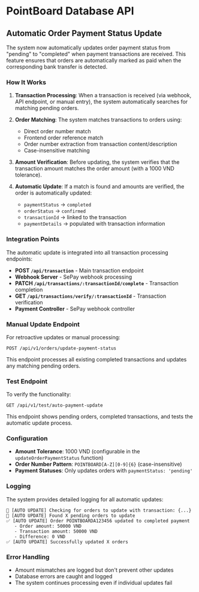 # PointBoard Database API

## Automatic Order Payment Status Update

The system now automatically updates order payment status from "pending" to "completed" when payment transactions are received. This feature ensures that orders are automatically marked as paid when the corresponding bank transfer is detected.

### How It Works

1. **Transaction Processing**: When a transaction is received (via webhook, API endpoint, or manual entry), the system automatically searches for matching pending orders.

2. **Order Matching**: The system matches transactions to orders using:
   - Direct order number match
   - Frontend order reference match
   - Order number extraction from transaction content/description
   - Case-insensitive matching

3. **Amount Verification**: Before updating, the system verifies that the transaction amount matches the order amount (with a 1000 VND tolerance).

4. **Automatic Update**: If a match is found and amounts are verified, the order is automatically updated:
   - `paymentStatus` → `completed`
   - `orderStatus` → `confirmed`
   - `transactionId` → linked to the transaction
   - `paymentDetails` → populated with transaction information

### Integration Points

The automatic update is integrated into all transaction processing endpoints:

- **POST `/api/transaction`** - Main transaction endpoint
- **Webhook Server** - SePay webhook processing
- **PATCH `/api/transactions/:transactionId/complete`** - Transaction completion
- **GET `/api/transactions/verify/:transactionId`** - Transaction verification
- **Payment Controller** - SePay webhook controller

### Manual Update Endpoint

For retroactive updates or manual processing:

```
POST /api/v1/orders/update-payment-status
```

This endpoint processes all existing completed transactions and updates any matching pending orders.

### Test Endpoint

To verify the functionality:

```
GET /api/v1/test/auto-payment-update
```

This endpoint shows pending orders, completed transactions, and tests the automatic update process.

### Configuration

- **Amount Tolerance**: 1000 VND (configurable in the `updateOrderPaymentStatus` function)
- **Order Number Pattern**: `POINTBOARD[A-Z][0-9]{6}` (case-insensitive)
- **Payment Statuses**: Only updates orders with `paymentStatus: 'pending'`

### Logging

The system provides detailed logging for all automatic updates:

```
🔄 [AUTO UPDATE] Checking for orders to update with transaction: {...}
🔄 [AUTO UPDATE] Found X pending orders to update
✅ [AUTO UPDATE] Order POINTBOARDA123456 updated to completed payment
   - Order amount: 50000 VND
   - Transaction amount: 50000 VND
   - Difference: 0 VND
✅ [AUTO UPDATE] Successfully updated X orders
```

### Error Handling

- Amount mismatches are logged but don't prevent other updates
- Database errors are caught and logged
- The system continues processing even if individual updates fail